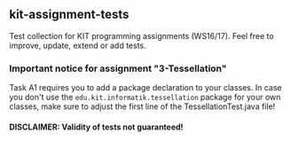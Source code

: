 ## kit-assignment-tests

Test collection for KIT programming assignments (WS16/17).
Feel free to improve, update, extend or add tests.

### Important notice for assignment "3-Tessellation"

Task A1 requires you to add a package declaration to your classes.
In case you don't use the `edu.kit.informatik.tessellation` package for your own classes, make sure to adjust the first line of the TessellationTest.java file!

#### DISCLAIMER: Validity of tests not guaranteed!
